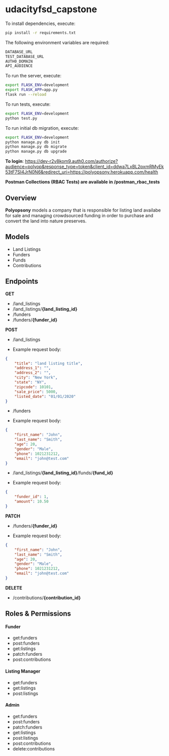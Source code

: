 # udacityfsd_capstone

To install dependencies, execute:
```bash
pip install -r requirements.txt
```

The following environment variables are required:
```bash
DATABASE_URL
TEST_DATABASE_URL
AUTH0_DOMAIN
API_AUDIENCE
```

To run the server, execute:
```bash
export FLASK_ENV=development
export FLASK_APP=app.py
flask run --reload
```

To run tests, execute:
```bash
export FLASK_ENV=development
python test.py
```

To run initial db migration, execute:
```bash
export FLASK_ENV=development
python manage.py db init
python manage.py db migrate
python manage.py db upgrade
```

**To login**:
https://dev-r2v8kom9.auth0.com/authorize?audience=polyop&response_type=token&client_id=ddwa7LxBL2pxmRMyEk53tF7SI4JrN0N6&redirect_uri=https://polyopsony.herokuapp.com/health

**Postman Collections (RBAC Tests) are available in /postman_rbac_tests**

## Overview
**Polyopsony** models a company that is responsible for listing land availabe for sale and managing crowdsourced funding in order to purchase and convert the land into nature preserves.

## Models

* Land Listings 
* Funders
* Funds
* Contributions 

## Endpoints
**GET**
* /land_listings
* /land_listings/**{land_listing_id}**
* /funders
* /funders/**{funder_id}**

**POST**
* /land_listings
- Example request body:
```json
{
    "title": "land listing title",
    "address_1": "",
    "address_2": "",
    "city": "New York",
    "state": "NY",
    "zipcode": 10101,
    "sale_price": 5000,
    "listed_date": "01/01/2020"
}
```
* /funders
- Example request body:
```json
{
    "first_name": "John",
    "last_name": "Smith",
    "age": 20,
    "gender": "Male",
    "phone": 1021231212,
    "email": "john@test.com"
}
```
* /land_listings/**{land_listing_id}**/funds/**{fund_id}**
- Example request body:
```json
{
    "funder_id": 1,
    "amount": 10.50
}
```

**PATCH**
* /funders/**{funder_id}**
- Example request body:
```json
{
    "first_name": "John",
    "last_name": "Smith",
    "age": 20,
    "gender": "Male",
    "phone": 1021231212,
    "email": "john@test.com"
}
```

**DELETE**
* /contributions/**{contribution_id}**

## Roles & Permissions

#### Funder
* get:funders
* post:funders
* get:listings
* patch:funders
* post:contributions	

#### Listing Manager
* get:funders	
* get:listings
* post:listings

#### Admin
* get:funders
* post:funders
* patch:funders
* get:listings
* post:listings
* post:contributions
* delete:contributions